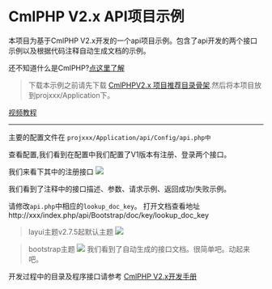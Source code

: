 # CmlPHP V2.x API项目示例

本项目为基于CmlPHP V2.x开发的一个api项目示例。包含了api开发的两个接口示例以及根据代码注释自动生成文档的示例。

还不知道什么是CmlPHP?[点这里了解](http://cmlphp.com/ "CmlPHP")

> 下载本示例之前请先下载 [CmlPHPV2.x 项目推荐目录骨架](https://github.com/linhecheng/cmlphp-demo).然后将本项目放到projxxx/Application下。

[视频教程](http://v.youku.com/v_show/id_XMTQwNTc4MDk2OA==.html)

---

主要的配置文件在 `projxxx/Application/api/Config/api.php中`

查看配置,我们看到在配置中我们配置了V1版本有注册、登录两个接口。

我们来看下其中的注册接口
![](http://cdn.51beautylife.com/apidemo1.png)

我们看到了注释中的接口描述、参数、请求示例、返回成功/失败示例。

请修改`api.php`中相应的`lookup_doc_key`。
打开文档查看地址http://xxx/index.php/api/Bootstrap/doc/key/lookup_doc_key

> layui主题v2.7.5起默认主题
![](http://cdn.51beautylife.com/apilayuid.jpg)

> bootstrap主题
![](http://cdn.51beautylife.com/apidemo3.png)
我们看到了自动生成的接口文档。很简单吧。动起来吧。

开发过程中的目录及程序接口请参考 [CmlPHP V2.x开发手册](http://doc.cmlphp.com)

